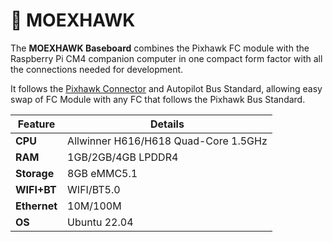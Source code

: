 # 📢 **MOEXHAWK**

The **MOEXHAWK Baseboard** combines the Pixhawk FC module with the Raspberry Pi CM4 companion computer in one compact form factor with all the connections needed for development.

It follows the [Pixhawk Connector](https://github.com/pixhawk/Pixhawk-Standards/blob/master/DS-009%20Pixhawk%20Connector%20Standard.pdf) and Autopilot Bus Standard, allowing easy swap of FC Module with any FC that follows the Pixhawk Bus Standard.


| Feature       | Details                                 |
|---------------|-----------------------------------------|
| **CPU**       | Allwinner H616/H618 Quad-Core 1.5GHz    |
| **RAM**       | 1GB/2GB/4GB LPDDR4                      |
| **Storage**   | 8GB eMMC5.1                             |
| **WIFI+BT**   | WIFI/BT5.0                              |
| **Ethernet**  | 10M/100M                                |
| **OS**        | Ubuntu 22.04                            |

